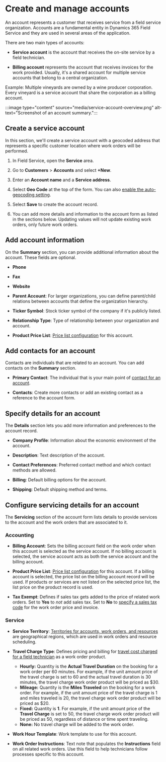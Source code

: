 # Create and manage accounts

An account represents a customer that receives service from a field service organization. Accounts are a fundamental entity in Dynamics 365 Field Service and they are used in several areas of the application.

There are two main types of accounts:

- **Service account** is the account that receives the on-site service by a field technician.

- **Billing account** represents the account that receives invoices for the work provided. Usually, it's a shared account for multiple service accounts that belong to a central organization.

Example: Multiple vineyards are owned by a wine producer corporation. Every vineyard is a service account that share the corporation as a billing account.

:::image type="content" source="media/service-account-overview.png" alt-text="Screenshot of an account summary.":::

## Create a service account

In this section, we'll create a service account with a geocoded address that represents a specific customer location where work orders will be performed.

1. In Field Service, open the **Service** area.

1. Go to **Customers** > **Accounts** and select **+New**.

1. Enter an **Account name** and a **Service address**.

1. Select **Geo Code** at the top of the form. You can also [enable the auto-geocoding setting](turn-on-auto-geocoding.md).

1. Select **Save** to create the account record.

1. You can add more details and information to the account form as listed in the sections below. Updating values will not update existing work orders, only future work orders.

## Add account information

On the **Summary** section, you can provide additional information about the account. These fields are optional.

- **Phone**

- **Fax**

- **Website**

- **Parent Account**: For larger organizations, you can define parent/child relations between  accounts that define the organization hierarchy.

- **Ticker Symbol**: Stock ticker symbol of the company if it's publicly listed.

- **Relationship Type**: Type of relationship between your organization and account.

- **Product Price List**: [Price list configuration](create-price-list.md) for this account.

## Add contacts for an account

Contacts are individuals that are related to an account. You can add contacts on the **Summary** section.

- **Primary Contact**: The individual that is your main point of [contact for an account](contacts.md).

- **Contacts**: Create more contacts or add an existing contact as a reference to the account form.

## Specify details for an account

The **Details** section lets you add more information and preferences to the account record.

- **Company Profile**: Information about the economic environment of the account.

- **Description**: Text description of the account.

- **Contact Preferences**: Preferred contact method and which contact methods are allowed.

- **Billing**: Default billing options for the account.

- **Shipping**: Default shipping method and terms.

## Configure servicing details for an account

The **Servicing** section of the account form lists details to provide services to the account and the work orders that are associated to it.

### Accounting

- **Billing Account**: Sets the billing account field on the work order when this account is selected as the service account. If no billing account is selected, the service account acts as both the service account and the billing account.

- **Product Price List**: [Price list configuration](create-price-list.md) for this account. If a billing account is selected, the price list on the billing account record will be used. If products or services are not listed on the selected price list, the list price on the product record is used.

- **Tax Exempt**: Defines if sales tax gets added to the price of related work orders. Set to **Yes** to *not* add sales tax. Set to **No** to [specify a sales tax code](set-up-tax-codes.md) for the work order price and invoice.

### Service

- **Service Territory**: [Territories for accounts, work orders, and resources](set-up-territories.md) are geographical regions, which are used in work orders and resource scheduling.

- **Travel Charge Type**: Defines pricing and billing for [travel cost charged for a field technician](travel-charges.md) as a work order product.

  - **Hourly:** Quantity is the **Actual Travel Duration** on the booking for a work order per 60 minutes. For example, if the unit amount price of the travel charge is set to 60 and the actual travel duration is 30 minutes, the travel charge work order product will be priced as $30.
  - **Mileage:** Quantity is the **Miles Traveled** on the booking for a work order. For example, if the unit amount price of the travel charge is 1 and miles traveled is 20, the travel charge work order product will be priced as $20.
  - **Fixed:** Quantity is **1**. For example, if the unit amount price of the **Travel Charge** is set to 50, the travel charge work order product will be priced as 50, regardless of distance or time spent traveling.
  - **None:** No travel charge will be added to the work order.

- **Work Hour Template**: Work template to use for this account.

<!--Check if we can link this or get a doc created about the impact of the work template. -->

- **Work Order Instructions**: Text note that populates the **Instructions** field on all related work orders. Use this field to help technicians follow processes specific to this account.
